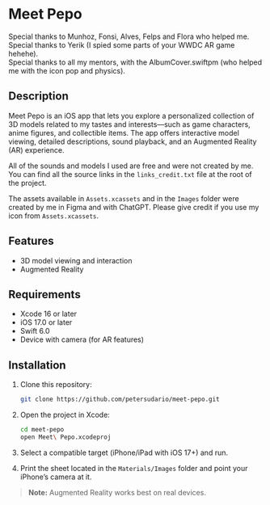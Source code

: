 # Meet Pepo

Special thanks to Munhoz, Fonsi, Alves, Felps and Flora who helped me.  
Special thanks to Yerik (I spied some parts of your WWDC AR game hehehe).  
Special thanks to all my mentors, with the AlbumCover.swiftpm (who helped me with the icon pop and physics).

## Description

Meet Pepo is an iOS app that lets you explore a personalized collection of 3D models related to my tastes and interests—such as game characters, anime figures, and collectible items. The app offers interactive model viewing, detailed descriptions, sound playback, and an Augmented Reality (AR) experience.

All of the sounds and models I used are free and were not created by me. You can find all the source links in the `links_credit.txt` file at the root of the project.

The assets available in `Assets.xcassets` and in the `Images` folder were created by me in Figma and with ChatGPT. Please give credit if you use my icon from `Assets.xcassets`.

## Features

- 3D model viewing and interaction  
- Augmented Reality

## Requirements

- Xcode 16 or later  
- iOS 17.0 or later  
- Swift 6.0  
- Device with camera (for AR features)

## Installation

1. Clone this repository:
   ```bash
   git clone https://github.com/petersudario/meet-pepo.git
   ```
2. Open the project in Xcode:
   ```bash
   cd meet-pepo
   open Meet\ Pepo.xcodeproj
   ```
3. Select a compatible target (iPhone/iPad with iOS 17+) and run.

4. Print the sheet located in the `Materials/Images` folder and point your iPhone’s camera at it.

> **Note:** Augmented Reality works best on real devices.
